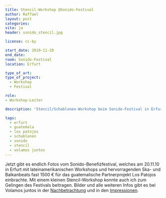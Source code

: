 ```yaml
---
title: Stencil-Workshop @Sonido-Festival
author: Raffael
layout: post
categories:
vita: ja
header: sonido_stencil.jpg

license: cc-by

start_date: 2010-11-20
end_date: 
room: Sonido-Festival
location: Erfurt

type_of_art: 
type_of_project:
  - Workshop
  - Festival

role:
- Workshop-Leiter

description: 'Stencil/Schablonen-Workshop beim Sonido-Festival in Erfurt'

tags:
  - erfurt
  - guatemala
  - los patojos
  - schablonen
  - sonido
  - stencil
  - volamos juntos
---
```


Jetzt gibt es endlich Fotos vom Sonido-Benefizfestival, welches am 20.11.10 in Erfurt mit lateinamerikanischen Workshops und hervorragenden Ska- und Balkanbeats fast 1500 € für das guatemalische Partnerprojekt Los Patojos einbrachte. Mit einem kleinen Stencil-Workshop konnte auch ich zum Gelingen des Festivals beitragen. Bilder und alle weiteren Infos gibt es bei Volamos juntos in der [Nachbetrachtung][1] und in den [Impressionen][2].

 [1]: https://volamosjuntos.wordpress.com/2010/11/24/eso-pues-fue-el-sonido-das-wars-also/
 [2]: https://volamosjuntos.wordpress.com/2010/11/25/sonido-impressionen/